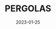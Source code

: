---
component: "service7_banner"
date: "2023-01-25"
title: PERGOLAS
text: "A MESSAGE TO BE DETERMINED"
textColor: white
featuredImage: ../../../images/deck/service1_banner.webp
---